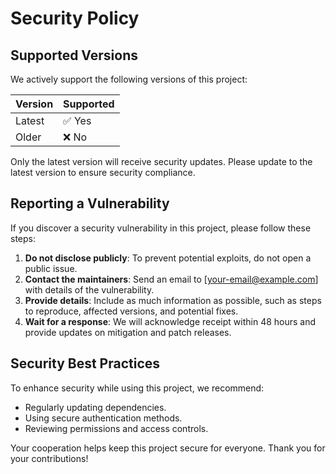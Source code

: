# Security Policy

## Supported Versions

We actively support the following versions of this project:

| Version | Supported |
|---------|-----------|
| Latest  | ✅ Yes    |
| Older   | ❌ No     |

Only the latest version will receive security updates. Please update to the latest version to ensure security compliance.

## Reporting a Vulnerability

If you discover a security vulnerability in this project, please follow these steps:

1. **Do not disclose publicly**: To prevent potential exploits, do not open a public issue.
2. **Contact the maintainers**: Send an email to [your-email@example.com] with details of the vulnerability.
3. **Provide details**: Include as much information as possible, such as steps to reproduce, affected versions, and potential fixes.
4. **Wait for a response**: We will acknowledge receipt within 48 hours and provide updates on mitigation and patch releases.

## Security Best Practices

To enhance security while using this project, we recommend:
- Regularly updating dependencies.
- Using secure authentication methods.
- Reviewing permissions and access controls.

Your cooperation helps keep this project secure for everyone. Thank you for your contributions!
